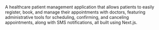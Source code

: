 A healthcare patient management application that allows patients to easily register, book, and manage their appointments with doctors, featuring administrative tools for scheduling, confirming, and canceling appointments, along with SMS notifications, all built using Next.js.
